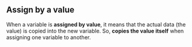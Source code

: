 ## Assign by a value
When a variable is **assigned by value**, it means that the actual data (the value) is copied into the new variable. So, **copies the value itself** when assigning one variable to another.